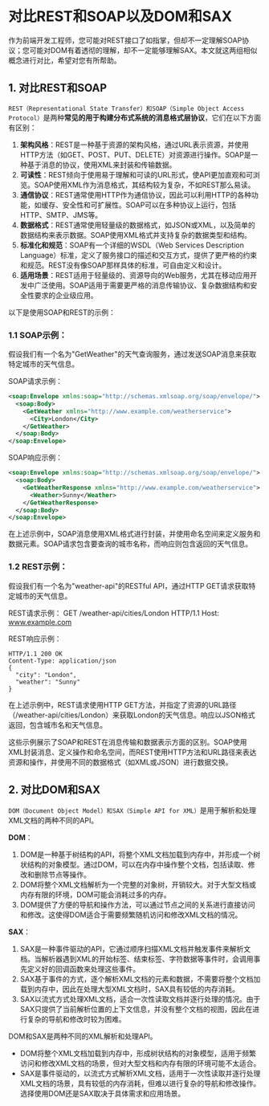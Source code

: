 # 对比REST和SOAP以及DOM和SAX
作为前端开发工程师，您可能对REST接口了如指掌，但却不一定理解SOAP协议；您可能对DOM有着透彻的理解，却不一定能够理解SAX。本文就这两组相似概念进行对比，希望对您有所帮助。

## 1. 对比REST和SOAP
`REST（Representational State Transfer）和SOAP（Simple Object Access Protocol）`是两种**常见的用于构建分布式系统的消息格式层协议**，它们在以下方面有区别：

1. **架构风格**：REST是一种基于资源的架构风格，通过URL表示资源，并使用HTTP方法（如GET、POST、PUT、DELETE）对资源进行操作。SOAP是一种基于消息的协议，使用XML来封装和传输数据。
2. **可读性**：REST倾向于使用易于理解和可读的URL形式，使API更加直观和可浏览。SOAP使用XML作为消息格式，其结构较为复杂，不如REST那么易读。
3. **通信协议**：REST通常使用HTTP作为通信协议，因此可以利用HTTP的各种功能，如缓存、安全性和可扩展性。SOAP可以在多种协议上运行，包括HTTP、SMTP、JMS等。
4. **数据格式**：REST通常使用轻量级的数据格式，如JSON或XML，以及简单的数据结构来表示数据。SOAP使用XML格式并支持复杂的数据类型和结构。
5. **标准化和规范**：SOAP有一个详细的WSDL（Web Services Description Language）标准，定义了服务接口的描述和交互方式，提供了更严格的约束和规范。REST没有像SOAP那样具体的标准，可自由定义和设计。
6. **适用场景**：REST适用于轻量级的、资源导向的Web服务，尤其在移动应用开发中广泛使用。SOAP适用于需要更严格的消息传输协议、复杂数据结构和安全性要求的企业级应用。

以下是使用SOAP和REST的示例：

### 1.1 SOAP示例：
假设我们有一个名为"GetWeather"的天气查询服务，通过发送SOAP消息来获取特定城市的天气信息。

SOAP请求示例：
```xml
<soap:Envelope xmlns:soap="http://schemas.xmlsoap.org/soap/envelope/">
  <soap:Body>
    <GetWeather xmlns="http://www.example.com/weatherservice">
      <City>London</City>
    </GetWeather>
  </soap:Body>
</soap:Envelope>
```

SOAP响应示例：
```xml
<soap:Envelope xmlns:soap="http://schemas.xmlsoap.org/soap/envelope/">
  <soap:Body>
    <GetWeatherResponse xmlns="http://www.example.com/weatherservice">
      <Weather>Sunny</Weather>
    </GetWeatherResponse>
  </soap:Body>
</soap:Envelope>
```

在上述示例中，SOAP消息使用XML格式进行封装，并使用命名空间来定义服务和数据元素。SOAP请求包含要查询的城市名称，而响应则包含返回的天气信息。

### 1.2 REST示例：
假设我们有一个名为"weather-api"的RESTful API，通过HTTP GET请求获取特定城市的天气信息。

REST请求示例：
GET /weather-api/cities/London HTTP/1.1
Host: www.example.com

REST响应示例：
```plaintext
HTTP/1.1 200 OK
Content-Type: application/json
{
  "city": "London",
  "weather": "Sunny"
}
```

在上述示例中，REST请求使用HTTP GET方法，并指定了资源的URL路径（/weather-api/cities/London）来获取London的天气信息。响应以JSON格式返回，包含城市名和天气信息。

这些示例展示了SOAP和REST在消息传输和数据表示方面的区别。SOAP使用XML封装消息、定义操作和命名空间，而REST使用HTTP方法和URL路径来表达资源和操作，并使用不同的数据格式（如XML或JSON）进行数据交换。


## 2. 对比DOM和SAX
`DOM（Document Object Model）和SAX（Simple API for XML）`是用于解析和处理XML文档的两种不同的API。

**DOM**：
1. DOM是一种基于树结构的API，将整个XML文档加载到内存中，并形成一个树状结构的对象模型。通过DOM，可以在内存中操作整个文档，包括读取、修改和删除节点等操作。
2. DOM将整个XML文档解析为一个完整的对象树，开销较大。对于大型文档或内存有限的环境，DOM可能会消耗过多的内存。
3. DOM提供了方便的导航和操作方法，可以通过节点之间的关系进行直接访问和修改。这使得DOM适合于需要频繁随机访问和修改XML文档的情况。

**SAX**：
1. SAX是一种事件驱动的API，它通过顺序扫描XML文档并触发事件来解析文档。当解析器遇到XML的开始标签、结束标签、字符数据等事件时，会调用事先定义好的回调函数来处理这些事件。
2. SAX基于事件的方式，逐个解析XML文档的元素和数据，不需要将整个文档加载到内存中，因此在处理大型XML文档时，SAX具有较低的内存消耗。
3. SAX以流式方式处理XML文档，适合一次性读取文档并逐行处理的情况。由于SAX只提供了当前解析位置的上下文信息，并没有整个文档的视图，因此在进行复杂的导航和修改时较为困难。

DOM和SAX是两种不同的XML解析和处理API。
- DOM将整个XML文档加载到内存中，形成树状结构的对象模型，适用于频繁访问和修改XML文档的场景，但对大型文档和内存有限的环境可能不太适合。
- SAX是事件驱动的，以流式方式解析XML文档，适用于一次性读取并逐行处理XML文档的场景，具有较低的内存消耗，但难以进行复杂的导航和修改操作。
选择使用DOM还是SAX取决于具体需求和应用场景。
